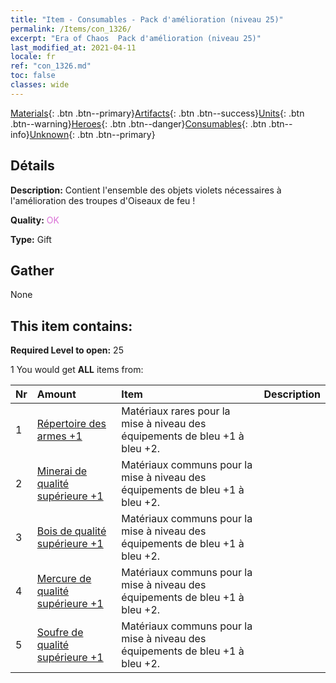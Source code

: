 ```yaml
---
title: "Item - Consumables - Pack d'amélioration (niveau 25)"
permalink: /Items/con_1326/
excerpt: "Era of Chaos  Pack d'amélioration (niveau 25)"
last_modified_at: 2021-04-11
locale: fr
ref: "con_1326.md"
toc: false
classes: wide
---
```

 [Materials](/fr/Items/){: .btn .btn--primary}[Artifacts](/fr/Items/Artifacts/){: .btn .btn--success}[Units](/fr/Items/Units/){: .btn .btn--warning}[Heroes](/fr/Items/Heroes/){: .btn .btn--danger}[Consumables](/fr/Items/Consumables/){: .btn .btn--info}[Unknown](/fr/Items/Unknown/){: .btn .btn--primary}

## Détails
 **Description:** Contient l'ensemble des objets violets nécessaires à l'amélioration des troupes d'Oiseaux de feu !

 **Quality:** <span style="color: #DA70D6">OK</span>

 **Type:** Gift

## Gather

  None

## This item contains:

 **Required Level to open:** 25

 1 You would get **ALL** items  from:

  | Nr | Amount |     Item    | Description |
  |:---|:-------|:------------|:-----------:|
  | 1 | [Répertoire des armes +1](/fr/Items/mat_25/) | Matériaux rares pour la mise à niveau des équipements de bleu +1 à bleu +2. | 
  | 2 | [Minerai de qualité supérieure +1](/fr/Items/mat_19/) | Matériaux communs pour la mise à niveau des équipements de bleu +1 à bleu +2. | 
  | 3 | [Bois de qualité supérieure +1](/fr/Items/mat_20/) | Matériaux communs pour la mise à niveau des équipements de bleu +1 à bleu +2. | 
  | 4 | [Mercure de qualité supérieure +1](/fr/Items/mat_21/) | Matériaux communs pour la mise à niveau des équipements de bleu +1 à bleu +2. | 
  | 5 | [Soufre de qualité supérieure +1](/fr/Items/mat_22/) | Matériaux communs pour la mise à niveau des équipements de bleu +1 à bleu +2. | 
